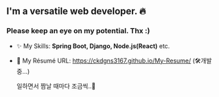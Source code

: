 ## I'm a versatile web developer. 🔥

### Please keep an eye on my potential. Thx :)

- ✨ My Skills: **Spring Boot, Django, Node.js(React)** etc.

- 📃 My Résumé URL: https://ckdgns3167.github.io/My-Resume/ (🛠개발 중...)
     
     
     
     일하면서 짬날 때마다 조금씩..🤣
